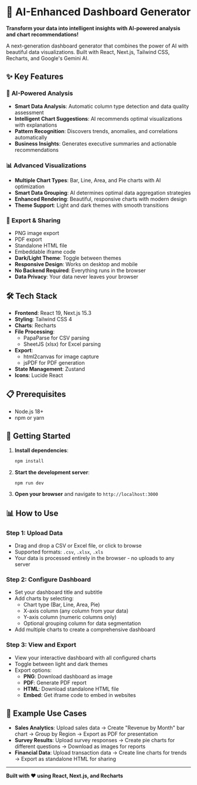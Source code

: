 # 🤖 AI-Enhanced Dashboard Generator

**Transform your data into intelligent insights with AI-powered analysis and chart recommendations!**

A next-generation dashboard generator that combines the power of AI with beautiful data visualizations. Built with React, Next.js, Tailwind CSS, Recharts, and Google's Gemini AI.

## ✨ Key Features

### 🧠 **AI-Powered Analysis**
- **Smart Data Analysis**: Automatic column type detection and data quality assessment
- **Intelligent Chart Suggestions**: AI recommends optimal visualizations with explanations
- **Pattern Recognition**: Discovers trends, anomalies, and correlations automatically
- **Business Insights**: Generates executive summaries and actionable recommendations

### 📊 **Advanced Visualizations**
- **Multiple Chart Types**: Bar, Line, Area, and Pie charts with AI optimization
- **Smart Data Grouping**: AI determines optimal data aggregation strategies
- **Enhanced Rendering**: Beautiful, responsive charts with modern design
- **Theme Support**: Light and dark themes with smooth transitions

### 🚀 **Export & Sharing**
  - PNG image export
  - PDF export
  - Standalone HTML file
  - Embeddable iframe code
- **Dark/Light Theme**: Toggle between themes
- **Responsive Design**: Works on desktop and mobile
- **No Backend Required**: Everything runs in the browser
- **Data Privacy**: Your data never leaves your browser

## 🛠️ Tech Stack

- **Frontend**: React 19, Next.js 15.3
- **Styling**: Tailwind CSS 4
- **Charts**: Recharts
- **File Processing**: 
  - PapaParse for CSV parsing
  - SheetJS (xlsx) for Excel parsing
- **Export**: 
  - html2canvas for image capture
  - jsPDF for PDF generation
- **State Management**: Zustand
- **Icons**: Lucide React

## 📋 Prerequisites

- Node.js 18+ 
- npm or yarn

## 🚀 Getting Started

1. **Install dependencies**:
   ```bash
   npm install
   ```

2. **Start the development server**:
   ```bash
   npm run dev
   ```

3. **Open your browser** and navigate to `http://localhost:3000`

## 📊 How to Use

### Step 1: Upload Data
- Drag and drop a CSV or Excel file, or click to browse
- Supported formats: `.csv`, `.xlsx`, `.xls`
- Your data is processed entirely in the browser - no uploads to any server

### Step 2: Configure Dashboard
- Set your dashboard title and subtitle
- Add charts by selecting:
  - Chart type (Bar, Line, Area, Pie)
  - X-axis column (any column from your data)
  - Y-axis column (numeric columns only)
  - Optional grouping column for data segmentation
- Add multiple charts to create a comprehensive dashboard

### Step 3: View and Export
- View your interactive dashboard with all configured charts
- Toggle between light and dark themes
- Export options:
  - **PNG**: Download dashboard as image
  - **PDF**: Generate PDF report
  - **HTML**: Download standalone HTML file
  - **Embed**: Get iframe code to embed in websites

## 🎯 Example Use Cases

- **Sales Analytics**: Upload sales data → Create "Revenue by Month" bar chart → Group by Region → Export as PDF for presentation
- **Survey Results**: Upload survey responses → Create pie charts for different questions → Download as images for reports
- **Financial Data**: Upload transaction data → Create line charts for trends → Export as standalone HTML for sharing

---

**Built with ❤️ using React, Next.js, and Recharts**
